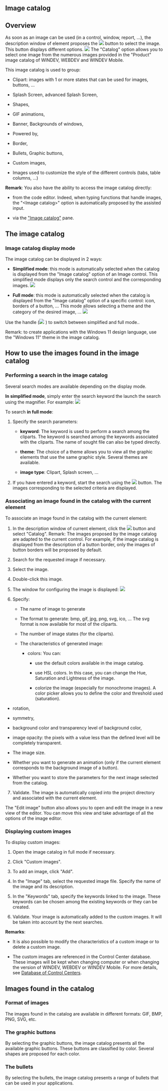 


## Image catalog
			



<a name="NOTE1"></a>
<a name="NOTE1_1"></a>


## Overview
<a name="overview_ELTTEXTE000238"></a>
As soon as an image can be used (in a control, window, report, ...), the description window of element proposes the ![](https://doc.pcsoft.fr/en-US/images/image.awp?langid=3&name=Menu_Image_Editeur%20-%20HC%20N%B0001.gif)
 button to select the image. This button displays different options. 
![](https://doc.pcsoft.fr/en-US/images/image.awp?langid=3&name=Menu_Image_Editeur%20-%20HC%20N%B0002.gif)
The "Catalog" option allows you to select one image from the numerous images provided in the "Product" image catalog of WINDEV, WEBDEV and WINDEV Mobile. 

This image catalog is used to group:

- Clipart: images with 1 or more states that can be used for images, buttons, ...

- Splash Screen, advanced Splash Screen,

- Shapes,

- GIF animations,

- Banner, Backgrounds of windows,

- Powered by,

- Border,

- Bullets, Graphic buttons,

- Custom images,

- Images used to customize the style of the different controls (tabs, table columns, ...)




**Remark**: You also have the ability to access the image catalog directly:

- from the code editor. Indeed, when typing functions that handle images, the "&lt;Image catalog&gt;" option is automatically proposed by the assisted input.

- via the ["Image catalog"](../Editeurs/2027019.md) pane.




<a name="NOTE2B"></a>
<a name="NOTE2B_1"></a>


## The image catalog
<a name="the_image_catalog_ELTTEXTE000262"></a>


### Image catalog display mode
<a name="image_catalog_display_mode_ELTPARAGRAPHE000044"></a>

The image catalog can be displayed in 2 ways: 

- **Simplified mode**: this mode is automatically selected when the catalog is displayed from the "Image catalog" option of an Image control. This simplified mode displays only the search control and the corresponding images. 
![](https://doc.pcsoft.fr/en-US/images/image.awp?langid=3&name=Catalogue_Image_bis%20-%20HC%20N%B0002.gif&type=thumb)


- **Full mode**: this mode is automatically selected when the catalog is displayed from the "Image catalog" option of a specific control: icon, borders of a button, ... This mode allows selecting a theme and the category of the desired image, ... 
![](https://doc.pcsoft.fr/en-US/images/image.awp?langid=3&name=Catalogue_Image_bis%20-%20HC%20N%B0003.gif&type=thumb)



Use the handle (![](https://doc.pcsoft.fr/en-US/images/image.awp?langid=3&name=Catalogue_Image_bis%20-%20HC%20N%B0004.gif)
) to switch between simplified and full mode.. 

Remark: to create applications with the Windows 11 design language, use the "Windows 11" theme in the image catalog. 



<a name="NOTE2"></a>
<a name="NOTE2_1"></a>


## How to use the images found in the image catalog
<a name="how_use_the_images_found_the_image_catalog_ELTTEXTE000286"></a>


### Performing a search in the image catalog
<a name="performing_search_the_image_catalog_ELTPARAGRAPHE000066"></a>

Several search modes are available depending on the display mode. 

**In simplified mode**, simply enter the search keyword the launch the search using the magnifier. For example: 
![](https://doc.pcsoft.fr/en-US/images/image.awp?langid=3&name=Catalogue_image.gif&type=thumb)


To search **in full mode**:  

1. Specify the search parameters:

	- **keyword**: The keyword is used to perform a search among the cliparts. The keyword is searched among the keywords associated with the cliparts. The name of sought file can also be typed directly.

	- **theme**: The choice of a theme allows you to view all the graphic elements that use the same graphic style. Several themes are available. 

	- **image type**: Clipart, Splash screen, ...




2. If you have entered a keyword, start the search using the ![](https://doc.pcsoft.fr/en-US/images/image.awp?langid=3&name=catalogue_image%201.gif)
 button. The images corresponding to the selected criteria are displayed.



<a name="NOTE2_3"></a>


### Associating an image found in the catalog with the current element
<a name="associating_image_found_the_catalog_with_the_current_element_ELTPARAGRAPHE000087"></a>

To associate an image found in the catalog with the current element:

1. In the description window of current element, click the ![](https://doc.pcsoft.fr/en-US/images/image.awp?langid=3&name=Menu_Image_Editeur%20-%20HC%20N%B0001.gif)
 button and select "Catalog". Remark: The images proposed by the image catalog are adapted to the current control. For example, if the image catalog is displayed from the description of a button border, only the images of button borders will be proposed by default.

2. Search for the requested image if necessary.

3. Select the image. 

4. Double-click this image. 
	

5. The window for configuring the image is displayed: 
![](https://doc.pcsoft.fr/en-US/images/image.awp?langid=3&name=Catalogue_image_Detail.gif&type=thumb)


6. Specify: 

	- The name of image to generate

	- The format to generate: bmp, gif, jpg, png, svg, ico, ...
			The svg format is now available for most of the cliparts.

	- The number of image states (for the cliparts).

	- The characteristics of generated image: 

		- colors: You can:  

			- use the default colors available in the image catalog. 

			- use HSL colors. In this case, you can change the Hue, Saturation and Lightness of the image. 

			- colorize the image (especially for monochrome images). A color picker allows you to define the color and threshold used (saturation).  




- rotation,

- symmetry,

- background color and transparency level of background color,

- image opacity: the pixels with a value less than the defined level will be completely transparent.

- The image size.

- Whether you want to generate an animation (only if the current element corresponds to the background image of a button).

- Whether you want to store the parameters for the next image selected from the catalog.

7. Validate. The image is automatically copied into the project directory and associated with the current element.




The "Edit image" button also allows you to open and edit the image in a new view of the editor. You can move this view and take advantage of all the options of the image editor.  


<a name="NOTE2_4"></a>


### Displaying custom images
<a name="displaying_custom_images_ELTPARAGRAPHE000143"></a>

To display custom images:

1. Open the image catalog in full mode if necessary.

2. Click "Custom images". 

3. To add an image, click "Add".

4. In the "Image" tab, select the requested image file. Specify the name of the image and its description.

5. In the "Keywords" tab, specify the keywords linked to the image. These keywords can be chosen among the existing keywords or they can be created.

6. Validate. Your image is automatically added to the custom images. It will be taken into account by the next searches.




**Remarks**:

- It is also possible to modify the characteristics of a custom image or to delete a custom image.

- The custom images are referenced in the Control Center database. These images will be kept when changing computer or when changing the version of WINDEV, WEBDEV or WINDEV Mobile. For more details, see [Database of Control Centers](../CCSuivi/3540720.md).




<a name="NOTE3"></a>
<a name="NOTE3_1"></a>


## Images found in the catalog
<a name="images_found_the_catalog_ELTTEXTE000322"></a>


### Format of images
<a name="format_images_ELTPARAGRAPHE000169"></a>

The images found in the catalog are available in different formats: GIF, BMP, PNG, SVG, etc.


<a name="NOTE3_2"></a>


### The graphic buttons
<a name="the_graphic_buttons_ELTPARAGRAPHE000182"></a>

By selecting the graphic buttons, the image catalog presents all the available graphic buttons. These buttons are classified by color. Several shapes are proposed for each color.
<a name="NOTE3_3"></a>


### The bullets
<a name="the_bullets_ELTPARAGRAPHE000189"></a>

By selecting the bullets, the image catalog presents a range of bullets that can be used in your applications.



